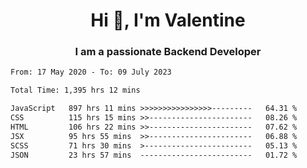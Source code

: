 <h1 align="center">Hi 👋, I'm Valentine</h1>
<h3 align="center">I am a passionate Backend Developer</h3>
<!--START_SECTION:waka-->

```txt
From: 17 May 2020 - To: 09 July 2023

Total Time: 1,395 hrs 12 mins

JavaScript   897 hrs 11 mins >>>>>>>>>>>>>>>>---------   64.31 %
CSS          115 hrs 15 mins >>-----------------------   08.26 %
HTML         106 hrs 22 mins >>-----------------------   07.62 %
JSX          95 hrs 55 mins  >>-----------------------   06.88 %
SCSS         71 hrs 30 mins  >------------------------   05.13 %
JSON         23 hrs 57 mins  -------------------------   01.72 %
```

<!--END_SECTION:waka-->
